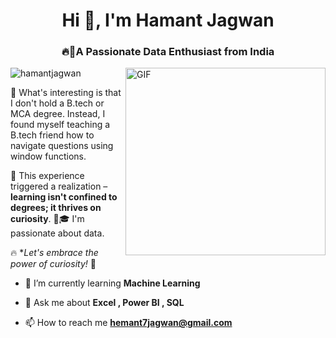 <h1 align="center">Hi 👋, I'm Hamant Jagwan</h1>
<h3 align="center">🔥💖A Passionate Data Enthusiast from India</h3>


<img align="right" img src="https://capturly.com/blog/wp-content/uploads/2018/02/Data-Website-Analytics.gif" width="320" height="300" alt="GIF">

<p align="top"> <img src="https://komarev.com/ghpvc/?username=hamantjagwan&label=Profile%20views&color=0e75b6&style=flat" alt="hamantjagwan" /> </p>

🚀 What's interesting is that I don't hold a B.tech or MCA degree. Instead, I found myself teaching a B.tech friend how to navigate questions using window functions. 

📖 This experience triggered a realization – **learning isn't confined to degrees; it thrives on curiosity**. 🤔🎓
I'm passionate about data. 

🔥 **Let's embrace the power of curiosity!* 🌟  

- 🌱 I’m currently learning **Machine Learning**

- 💬 Ask me about **Excel , Power BI , SQL**

- 📫 How to reach me **hemant7jagwan@gmail.com**



